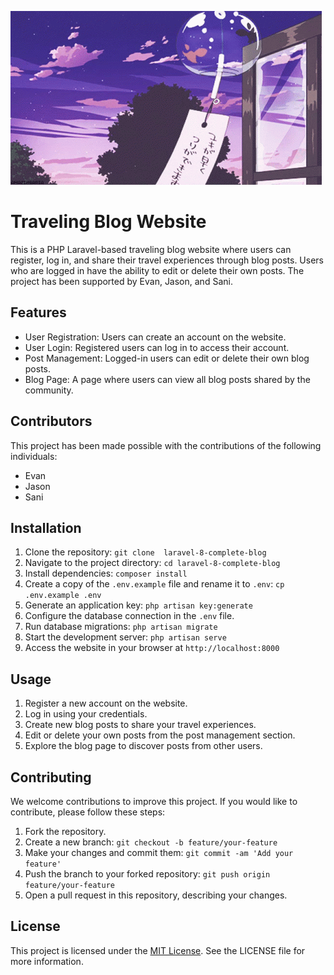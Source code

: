 ![giphy](https://raw.githubusercontent.com/Sanid1707/Laravel-ProjectCA2/main/public/images/readme.gif)
# Traveling Blog Website

This is a PHP Laravel-based traveling blog website where users can register, log in, and share their travel experiences through blog posts. Users who are logged in have the ability to edit or delete their own posts. The project has been supported by Evan, Jason, and Sani.

## Features
- User Registration: Users can create an account on the website.
- User Login: Registered users can log in to access their account.
- Post Management: Logged-in users can edit or delete their own blog posts.
- Blog Page: A page where users can view all blog posts shared by the community.

## Contributors
This project has been made possible with the contributions of the following individuals:
<br>
- Evan<br>
- Jason<br>
- Sani<br>

## Installation
1. Clone the repository: `git clone 
laravel-8-complete-blog`
2. Navigate to the project directory: `cd laravel-8-complete-blog`
3. Install dependencies: `composer install`
4. Create a copy of the `.env.example` file and rename it to `.env`: `cp .env.example .env`
5. Generate an application key: `php artisan key:generate`
6. Configure the database connection in the `.env` file.
7. Run database migrations: `php artisan migrate`
8. Start the development server: `php artisan serve`
9. Access the website in your browser at `http://localhost:8000`

## Usage
1. Register a new account on the website.
2. Log in using your credentials.
3. Create new blog posts to share your travel experiences.
4. Edit or delete your own posts from the post management section.
5. Explore the blog page to discover posts from other users.

## Contributing
We welcome contributions to improve this project. If you would like to contribute, please follow these steps:

1. Fork the repository.
2. Create a new branch: `git checkout -b feature/your-feature`
3. Make your changes and commit them: `git commit -am 'Add your feature'`
4. Push the branch to your forked repository: `git push origin feature/your-feature`
5. Open a pull request in this repository, describing your changes.

## License
This project is licensed under the [MIT License](https://opensource.org/licenses/MIT). See the LICENSE file for more information.
